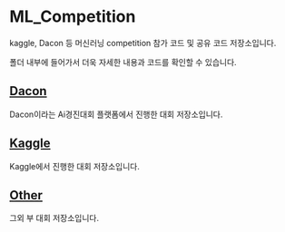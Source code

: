 # ML_Competition

kaggle, Dacon 등 머신러닝 competition 참가 코드 및 공유 코드 저장소입니다.

폴더 내부에 들어가서 더욱 자세한 내용과 코드를 확인할 수 있습니다.

## [Dacon](./Dacon)
Dacon이라는 Ai경진대회 플랫폼에서 진행한 대회 저장소입니다.

## [Kaggle](./Kaggle) 
Kaggle에서 진행한 대회 저장소입니다.

## [Other](./Other) 
그외 부 대회 저장소입니다.
